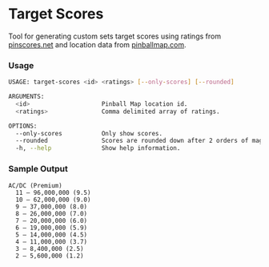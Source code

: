 # Target Scores

Tool for generating custom sets target scores using ratings from [pinscores.net](https://pinscores.net) and location data from [pinballmap.com](https://github.com/pinballmap/pbm).

### Usage

```bash
USAGE: target-scores <id> <ratings> [--only-scores] [--rounded]

ARGUMENTS:
  <id>                    Pinball Map location id.
  <ratings>               Comma delimited array of ratings.

OPTIONS:
  --only-scores           Only show scores.
  --rounded               Scores are rounded down after 2 orders of magnitude
  -h, --help              Show help information.
```

### Sample Output
```
AC/DC (Premium)
  11 — 96,000,000 (9.5)
  10 — 62,000,000 (9.0)
  9 — 37,000,000 (8.0)
  8 — 26,000,000 (7.0)
  7 — 20,000,000 (6.0)
  6 — 19,000,000 (5.9)
  5 — 14,000,000 (4.5)
  4 — 11,000,000 (3.7)
  3 — 8,400,000 (2.5)
  2 — 5,600,000 (1.2)
```
